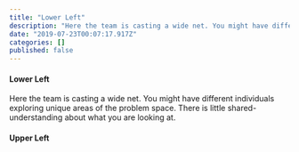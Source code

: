 ```yaml
---
title: "Lower Left"
description: "Here the team is casting a wide net. You might have different individuals exploring unique areas of the problem space. There is little…"
date: "2019-07-23T00:07:17.917Z"
categories: []
published: false
---
```


  

#### Lower Left

Here the team is casting a wide net. You might have different individuals exploring unique areas of the problem space. There is little shared-understanding about what you are looking at. 

#### Upper Left
